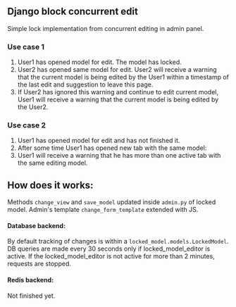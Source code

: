 ## Django block concurrent edit
Simple lock implementation from concurrent editing in admin panel.

### Use case 1
1. User1 has opened model for edit. The model has locked.
2. User2 has opened same model for edit. User2 will receive a warning that the current model is being edited by the User1 within a timestamp of the last edit and suggestion to leave this page.
3. If User2 has ignored this warning and continue to edit current model, User1 will receive a warning that the current model is being edited by the User2.

### Use case 2
1. User1 has opened model for edit and has not finished it.
2. After some time User1 has opened new tab with the same model:
3. User1 will receive a warning that he has more than one active tab with the same editing model.


## How does it works:
Methods `change_view` and `save_model` updated inside `admin.py` of locked model.
Admin's template `change_form_template` extended with JS.

#### Database backend:
By default tracking of changes is within a `locked_model.models.LockedModel`. DB queries are made every 30 seconds only if locked_model_editor is active. If the locked_model_editor is not active for more than 2 minutes, requests are stopped.

#### Redis backend:
Not finished yet.
